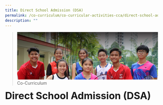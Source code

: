 ```yaml
---
title: Direct School Admission (DSA)
permalink: /co-curriculum/co-curricular-activities-cca/direct-school-admission-dsa
description: ""
---
```

>![](/images/About%20us.jpg)
>Co-Curriculum

**<font size=6>Direct School Admission (DSA)</font>**